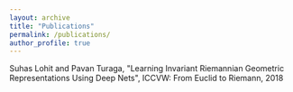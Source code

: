 ```yaml
---
layout: archive
title: "Publications"
permalink: /publications/
author_profile: true
---
```


Suhas Lohit and Pavan Turaga, "Learning Invariant Riemannian Geometric Representations Using Deep Nets", ICCVW: From Euclid to Riemann, 2018
